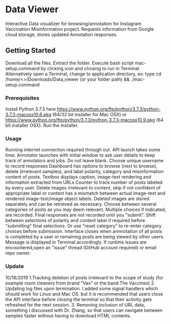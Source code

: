 # Data Viewer

Interactive Data visualizer for browsing/annotation for Instagram Vaccination Misinformation project. Requests information from Google cloud storage, stores updated Annotation responses.

## Getting Started

Download all the files. Extract the folder. 
Execute bash script mac-setup.command by clicking icon and chosing to run in Terminal. Alternatively open a Terminal, change to application directory, ex: type cd /home/<<user>>/Downloads/Data_viewer (or your folder path) && ./mac-setup.command

### Prerequisites

Install Python 3.7.3 here https://www.python.org/ftp/python/3.7.3/python-3.7.3-macosx10.6.pkg (64/32 bit installer for Mac OSX) or https://www.python.org/ftp/python/3.7.3/python-3.7.3-macosx10.9.pkg (64 bit installer OSX). 
Run the Installer.

### Usage

Running internet connection required through out. API launch takes some time.
Annotator launches with initial window to ask user details to keep track of annotators and jobs. Do not leave blank. 
Choose unique username to record responses
Dashboard has options to browse (next to browse), delete (irrelevant samples), and label polarity, category and misinformation content of posts.
Textbox displays caption, image-text rendering and information extracted from URLs
Counter to track number of posts labeled by every user.
Delete images irrelevant to content, skip if not confident of appropriate label or content has a mismatch between actual image-text and rendered image-text/image object labels.
Deleted images are stored separately and can be retrieved as necessary. 
Choose between several categories of posts as you may deem relevant. Multiple choices if indicated, are recorded.
Final responses are not recorded until you "submit". Shift between selections of polarity and content label if required before "submitting" final selections. Or use "reset category" to re-enter category choices before submission. 
Interface closes when annnotation of all posts is completed by a user or remaining posts are being viewed by other users. Message is displayed in Terminal accordingly. 
If runtime issues are encountered,open an "issue" thread (GitHub account required) or email repo owner.

### Update
10/18/2019 1.Tracking deletion of posts irrelevant to the scope of study (for example room cleaners from brand "Vax" or the band The Vaccines) 2. Updating log files upon termination. I added some signal handlers which should work for Linux and Mac OS. but it is recommended that users close the API interface before closing the terminal so that their activity gets refreshed for the next session. 3. Removing inclusion of URL data, something I discussed with Dr. Zhang, so that users can navigate between samples faster without having to download HTML contents. 
